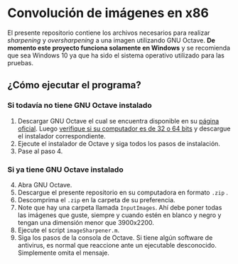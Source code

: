 # Convolución de imágenes en x86

El presente repositorio contiene los archivos necesarios para realizar _sharpening_ y _oversharpening_ a una imagen utilizando GNU Octave. **De momento este proyecto funciona solamente en Windows** y se recomienda que sea Windows 10 ya que ha sido el sistema operativo utilizado para las pruebas.

## ¿Cómo ejecutar el programa?

### Si todavía no tiene GNU Octave instalado

1. Descargar GNU Octave el cual se encuentra disponible en su [página oficial](https://www.gnu.org/software/octave/download.html). Luego [verifique si su computador es de 32 o 64 bits](https://support.microsoft.com/en-us/help/13443/windows-which-version-am-i-running) y descargue el instalador correspondiente.
2. Ejecute el instalador de Octave y siga todos los pasos de instalación.
3. Pase al paso 4.

### Si ya tiene GNU Octave instalado

4. Abra GNU Octave.
5. Descargue el presente repositorio en su computadora en formato `.zip` .
6. Descomprima el `.zip` en la carpeta de su preferencia.
7. Note que hay una carpeta llamada `InputImages`. Ahí debe poner todas las imágenes que guste, siempre y cuando estén en blanco y negro y tengan una dimensión menor que 3900x2200.
8. Ejecute el script `imageSharpener.m`.
9. Siga los pasos de la consola de Octave. Si tiene algún software de antivirus, es normal que reaccione ante un ejecutable desconocido. Simplemente omita el mensaje.
